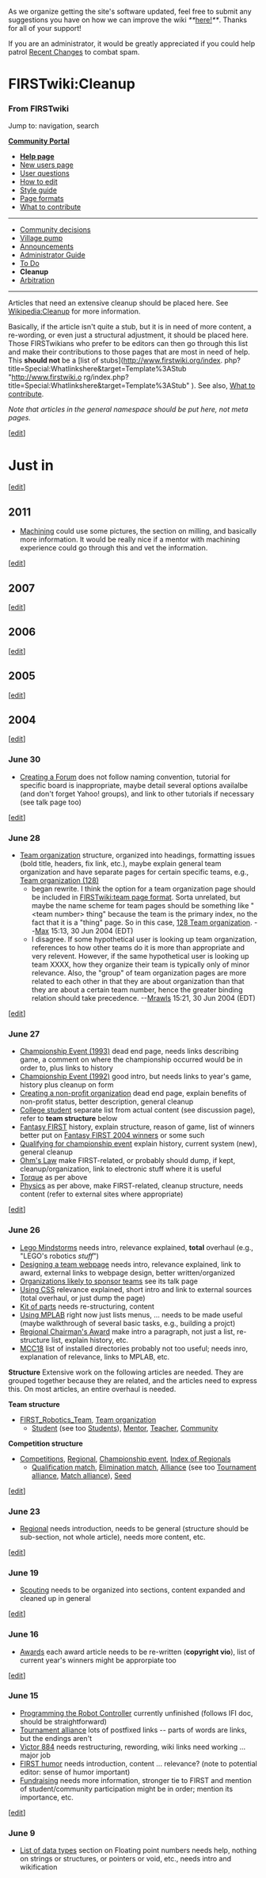 As we organize getting the site's software updated, feel free to submit any
suggestions you have on how we can improve the wiki
_**_[here!](/index.php/User:Hallry/Suggestions "User:Hallry/Suggestions"
)_**_. Thanks for all of your support!

If you are an administrator, it would be greatly appreciated if you could help
patrol [Recent Changes](/index.php/Special:Recentchanges
"Special:Recentchanges" ) to combat spam.

# FIRSTwiki:Cleanup

### From FIRSTwiki

Jump to: navigation, search

**[Community Portal](/index.php/FIRSTwiki:Community_portal "FIRSTwiki:Community portal" )**

  * **[Help page](/index.php/FIRSTwiki:Help "FIRSTwiki:Help" )**
  * [New users page](/index.php/FIRSTwiki:New_users_page "FIRSTwiki:New users page" )
  * [User questions](/index.php/FIRSTwiki:User_questions "FIRSTwiki:User questions" )
  * [How to edit](/index.php/FIRSTwiki:How_does_one_edit_a_page "FIRSTwiki:How does one edit a page" )
  * [Style guide](/index.php/FIRSTwiki:Style_guide "FIRSTwiki:Style guide" )
  * [Page formats](/index.php/FIRSTwiki:Page_formats "FIRSTwiki:Page formats" )
  * [What to contribute](/index.php/FIRSTwiki:What_to_contribute "FIRSTwiki:What to contribute" )

* * *

  * [Community decisions](/index.php/FIRSTwiki:Community_decisions "FIRSTwiki:Community decisions" )
  * [Village pump](/index.php/FIRSTwiki:Village_pump "FIRSTwiki:Village pump" )
  * [Announcements](/index.php/FIRSTwiki:Announcements "FIRSTwiki:Announcements" )
  * [Administrator Guide](/index.php/FIRSTwiki:Guide_for_administrators "FIRSTwiki:Guide for administrators" )
  * [To Do](/index.php/FIRSTwiki:To_Do "FIRSTwiki:To Do" )
  * **Cleanup**
  * [Arbitration](/index.php/FIRSTwiki:Arbitration "FIRSTwiki:Arbitration" )  
---  
  
Articles that need an extensive cleanup should be placed here. See
[Wikipedia:Cleanup](http://www.wikipedia.org/wiki/Wikipedia:Cleanup
"wikipedia:Wikipedia:Cleanup" ) for more information.

Basically, if the article isn't quite a stub, but it is in need of more
content, a re-wording, or even just a structural adjustment, it should be
placed here. Those FIRSTwikians who prefer to be editors can then go through
this list and make their contributions to those pages that are most in need of
help. This **should not** be a [list of stubs](http://www.firstwiki.org/index.
php?title=Special:Whatlinkshere&target=Template%3AStub "http://www.firstwiki.o
rg/index.php?title=Special:Whatlinkshere&target=Template%3AStub" ). See also,
[What to contribute](/index.php/FIRSTwiki:What_to_contribute "FIRSTwiki:What
to contribute" ).

_Note that articles in the general namespace should be put here, not meta
pages._

[[edit](/index.php?title=FIRSTwiki:Cleanup&action=edit&section=1 "Edit
section: Just in" )]

# Just in

[[edit](/index.php?title=FIRSTwiki:Cleanup&action=edit&section=2 "Edit
section: 2011" )]

## 2011

  * [Machining](/index.php/Machining "Machining" ) could use some pictures, the section on milling, and basically more information. It would be really nice if a mentor with machining experience could go through this and vet the information. 

[[edit](/index.php?title=FIRSTwiki:Cleanup&action=edit&section=3 "Edit
section: 2007" )]

## 2007

[[edit](/index.php?title=FIRSTwiki:Cleanup&action=edit&section=4 "Edit
section: 2006" )]

## 2006

[[edit](/index.php?title=FIRSTwiki:Cleanup&action=edit&section=5 "Edit
section: 2005" )]

## 2005

[[edit](/index.php?title=FIRSTwiki:Cleanup&action=edit&section=6 "Edit
section: 2004" )]

## 2004

[[edit](/index.php?title=FIRSTwiki:Cleanup&action=edit&section=7 "Edit
section: June 30" )]

### June 30

  * [Creating a Forum](/index.php/Creating_a_Forum "Creating a Forum" ) does not follow naming convention, tutorial for specific board is inappropriate, maybe detail several options availalbe (and don't forget Yahoo! groups), and link to other tutorials if necessary (see talk page too) 

[[edit](/index.php?title=FIRSTwiki:Cleanup&action=edit&section=8 "Edit
section: June 28" )]

### June 28

  * [Team organization](/index.php/Team_organization "Team organization" ) structure, organized into headings, formatting issues (bold title, headers, fix link, etc.), maybe explain general team organization and have separate pages for certain specific teams, e.g., [Team organization (128)](/index.php?title=Team_organization_%28128%29&action=edit "Team organization \(128\)" )
    * began rewrite. I think the option for a team organization page should be included in [FIRSTwiki:team page format](/index.php/FIRSTwiki:Team_page_format "FIRSTwiki:Team page format" ). Sorta unrelated, but maybe the name scheme for team pages should be something like "&lt;team number&gt; thing" because the team is the primary index, no the fact that it is a "thing" page. So in this case, [128 Team organization](/index.php?title=128_Team_organization&action=edit "128 Team organization" ). --[Max](/index.php/User:Max "User:Max" ) 15:13, 30 Jun 2004 (EDT) 
    * I disagree. If some hypothetical user is looking up team organization, references to how other teams do it is more than appropriate and very relevent. However, if the same hypothetical user is looking up team XXXX, how they organize their team is typically only of minor relevance. Also, the "group" of team organization pages are more related to each other in that they are about organization than that they are about a certain team number, hence the greater binding relation should take precedence. --[Mrawls](/index.php/User:Mrawls "User:Mrawls" ) 15:21, 30 Jun 2004 (EDT) 

[[edit](/index.php?title=FIRSTwiki:Cleanup&action=edit&section=9 "Edit
section: June 27" )]

### June 27

  * [Championship Event (1993)](/index.php/Championship_Event_%281993%29 "Championship Event \(1993\)" ) dead end page, needs links describing game, a comment on where the championship occurred would be in order to, plus links to history 
  * [Championship Event (1992)](/index.php/Championship_Event_%281992%29 "Championship Event \(1992\)" ) good intro, but needs links to year's game, history plus cleanup on form 
  * [Creating a non-profit organization](/index.php/Creating_a_non-profit_organization "Creating a non-profit organization" ) dead end page, explain benefits of non-profit status, better description, general cleanup 
  * [College student](/index.php/College_student "College student" ) separate list from actual content (see discussion page), refer to **team structure** below 
  * [Fantasy FIRST](/index.php/Fantasy_FIRST "Fantasy FIRST" ) history, explain structure, reason of game, list of winners better put on [Fantasy FIRST 2004 winners](/index.php?title=Fantasy_FIRST_2004_winners&action=edit "Fantasy FIRST 2004 winners" ) or some such 
  * [Qualifying for championship event](/index.php?title=Qualifying_for_championship_event&action=edit "Qualifying for championship event" ) explain history, current system (new), general cleanup 
  * [Ohm's Law](/index.php/Ohm%27s_Law "Ohm's Law" ) make FIRST-related, or probably should dump, if kept, cleanup/organization, link to electronic stuff where it is useful 
  * [Torque](/index.php/Torque "Torque" ) as per above 
  * [Physics](/index.php/Physics "Physics" ) as per above, make FIRST-related, cleanup structure, needs content (refer to external sites where appropriate) 

[[edit](/index.php?title=FIRSTwiki:Cleanup&action=edit&section=10 "Edit
section: June 26" )]

### June 26

  * [Lego Mindstorms](/index.php/Lego_Mindstorms "Lego Mindstorms" ) needs intro, relevance explained, **total** overhaul (e.g., "LEGO's robotics _stuff_") 
  * [Designing a team webpage](/index.php/Designing_a_team_webpage "Designing a team webpage" ) needs intro, relevance explained, link to award, external links to webpage design, better written/organized 
  * [Organizations likely to sponsor teams](/index.php/Organizations_likely_to_sponsor_teams "Organizations likely to sponsor teams" ) see its talk page 
  * [Using CSS](/index.php/Using_CSS "Using CSS" ) relevance explained, short intro and link to external sources (total overhaul, or just dump the page) 
  * [Kit of parts](/index.php/Kit_of_parts "Kit of parts" ) needs re-structuring, content 
  * [Using MPLAB](/index.php/Using_MPLAB "Using MPLAB" ) right now just lists menus, ... needs to be made useful (maybe walkthrough of several basic tasks, e.g., building a projct) 
  * [Regional Chairman's Award](/index.php/Regional_Chairman%27s_Award "Regional Chairman's Award" ) make intro a paragraph, not just a list, re-structure list, explain history, etc. 
  * [MCC18](/index.php/MCC18 "MCC18" ) list of installed directories probably not too useful; needs inro, explanation of relevance, links to MPLAB, etc. 

**Structure** Extensive work on the following articles are needed. They are grouped together because they are related, and the articles need to express this. On most articles, an entire overhaul is needed. 

**Team structure**

  * [FIRST_Robotics_Team](/index.php/FIRST_Robotics_Team "FIRST Robotics Team" ), [Team organization](/index.php/Team_organization "Team organization" )
    * [Student](/index.php/Student "Student" ) (see too [Students](/index.php/Students "Students" )), [Mentor](/index.php/Mentor "Mentor" ), [Teacher](/index.php/Teacher "Teacher" ), [Community](/index.php?title=Community&action=edit "Community" )

**Competition structure**

  * [Competitions](/index.php/Competitions "Competitions" ), [Regional](/index.php/Regional "Regional" ), [Championship event](/index.php/Championship_event "Championship event" ), [Index of Regionals](/index.php/Index_of_Regionals "Index of Regionals" )
    * [Qualification match](/index.php?title=Qualification_match&action=edit "Qualification match" ), [Elimination match](/index.php/Elimination_match "Elimination match" ), [Alliance](/index.php/Alliance "Alliance" ) (see too [Tournament alliance](/index.php/Tournament_alliance "Tournament alliance" ), [Match alliance](/index.php/Match_alliance "Match alliance" )), [Seed](/index.php/Seed "Seed" )

[[edit](/index.php?title=FIRSTwiki:Cleanup&action=edit&section=11 "Edit
section: June 23" )]

### June 23

  * [Regional](/index.php/Regional "Regional" ) needs introduction, needs to be general (structure should be sub-section, not whole article), needs more content, etc. 

[[edit](/index.php?title=FIRSTwiki:Cleanup&action=edit&section=12 "Edit
section: June 19" )]

### June 19

  * [Scouting](/index.php/Scouting "Scouting" ) needs to be organized into sections, content expanded and cleaned up in general 

[[edit](/index.php?title=FIRSTwiki:Cleanup&action=edit&section=13 "Edit
section: June 16" )]

### June 16

  * [Awards](/index.php/Awards "Awards" ) each award article needs to be re-written (**copyright vio**), list of current year's winners might be approrpiate too 

[[edit](/index.php?title=FIRSTwiki:Cleanup&action=edit&section=14 "Edit
section: June 15" )]

### June 15

  * [Programming the Robot Controller](/index.php/Programming_the_Robot_Controller "Programming the Robot Controller" ) currently unfinished (follows IFI doc, should be straightforward) 
  * [Tournament alliance](/index.php/Tournament_alliance "Tournament alliance" ) lots of postfixed links -- parts of words are links, but the endings aren't 
  * [Victor 884](/index.php/Victor_884 "Victor 884" ) needs restructuring, rewording, wiki links need working ... major job 
  * [FIRST humor](/index.php/FIRST_humor "FIRST humor" ) needs introduction, content ... relevance? (note to potential editor: sense of humor important) 
  * [Fundraising](/index.php/Fundraising "Fundraising" ) needs more information, stronger tie to FIRST and mention of student/community participation might be in order; mention its importance, etc. 

[[edit](/index.php?title=FIRSTwiki:Cleanup&action=edit&section=15 "Edit
section: June 9" )]

### June 9

  * [List of data types](/index.php/List_of_data_types "List of data types" ) section on Floating point numbers needs help, nothing on strings or structures, or pointers or void, etc., needs intro and wikification 

